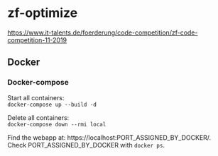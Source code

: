 # zf-optimize

https://www.it-talents.de/foerderung/code-competition/zf-code-competition-11-2019

## Docker
### Docker-compose
Start all containers:  
`docker-compose up --build -d`

Delete all containers:  
`docker-compose down --rmi local`

Find the webapp at: https://localhost:PORT_ASSIGNED_BY_DOCKER/. Check PORT_ASSIGNED_BY_DOCKER with `docker ps`.
